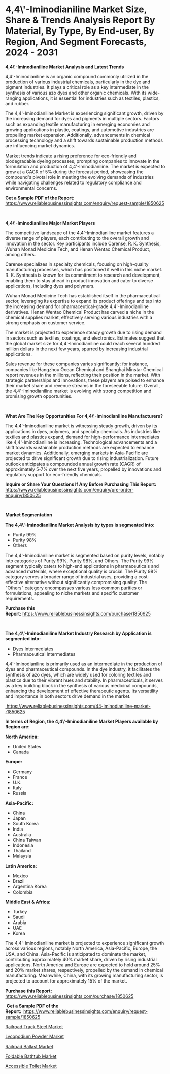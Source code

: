 <p><h1>4,4\'-Iminodianiline Market Size, Share & Trends Analysis Report By Material, By Type, By End-user, By Region, And Segment Forecasts, 2024 - 2031</h1></p><p><strong>4,4\'-Iminodianiline Market Analysis and Latest Trends</strong></p>
<p><p>4,4'-Iminodianiline is an organic compound commonly utilized in the production of various industrial chemicals, particularly in the dye and pigment industries. It plays a critical role as a key intermediate in the synthesis of various azo dyes and other organic chemicals. With its wide-ranging applications, it is essential for industries such as textiles, plastics, and rubber.</p><p>The 4,4'-Iminodianiline Market is experiencing significant growth, driven by the increasing demand for dyes and pigments in multiple sectors. Factors such as expanding textile manufacturing in emerging economies and growing applications in plastic, coatings, and automotive industries are propelling market expansion. Additionally, advancements in chemical processing technology and a shift towards sustainable production methods are influencing market dynamics.</p><p>Market trends indicate a rising preference for eco-friendly and biodegradable dyeing processes, prompting companies to innovate in the formulation and production of 4,4'-Iminodianiline. The market is expected to grow at a CAGR of 5% during the forecast period, showcasing the compound's pivotal role in meeting the evolving demands of industries while navigating challenges related to regulatory compliance and environmental concerns.</p></p>
<p><strong>Get a Sample PDF of the Report:&nbsp;</strong> <a href="https://www.reliablebusinessinsights.com/enquiry/request-sample/1850625?utm_campaign=1775&utm_medium=2&utm_source=Github&utm_content=ia&utm_term=18102024&utm_id=44-iminodianiline">https://www.reliablebusinessinsights.com/enquiry/request-sample/1850625</a></p>
<p>&nbsp;</p>
<p><strong>4,4\'-Iminodianiline Major Market Players</strong></p>
<p><p>The competitive landscape of the 4,4'-Iminodianiline market features a diverse range of players, each contributing to the overall growth and innovation in the sector. Key participants include Carense, R. K. Synthesis, Wuhan Monad Medicine Tech, and Henan Wentao Chemical Product, among others.</p><p>Carense specializes in specialty chemicals, focusing on high-quality manufacturing processes, which has positioned it well in this niche market. R. K. Synthesis is known for its commitment to research and development, enabling them to stay ahead in product innovation and cater to diverse applications, including dyes and polymers.</p><p>Wuhan Monad Medicine Tech has established itself in the pharmaceutical sector, leveraging its expertise to expand its product offerings and tap into the increasing demand for pharmaceutical-grade 4,4'-Iminodianiline derivatives. Henan Wentao Chemical Product has carved a niche in the chemical supplies market, effectively serving various industries with a strong emphasis on customer service.</p><p>The market is projected to experience steady growth due to rising demand in sectors such as textiles, coatings, and electronics. Estimates suggest that the global market size for 4,4'-Iminodianiline could reach several hundred million dollars in the next few years, spurred by increasing industrial applications.</p><p>Sales revenue for these companies varies significantly; for instance, companies like Hangzhou Ocean Chemical and Shanghai Minstar Chemical report revenues in the millions, reflecting their position in the market. With strategic partnerships and innovations, these players are poised to enhance their market share and revenue streams in the foreseeable future. Overall, the 4,4'-Iminodianiline market is evolving with strong competition and promising growth opportunities.</p></p>
<p>&nbsp;</p>
<p><strong>What Are The Key Opportunities For 4,4\'-Iminodianiline Manufacturers?</strong></p>
<p><p>The 4,4'-Iminodianiline market is witnessing steady growth, driven by its applications in dyes, polymers, and specialty chemicals. As industries like textiles and plastics expand, demand for high-performance intermediates like 4,4'-Iminodianiline is increasing. Technological advancements and a shift towards sustainable production methods are expected to enhance market dynamics. Additionally, emerging markets in Asia-Pacific are projected to drive significant growth due to rising industrialization. Future outlook anticipates a compounded annual growth rate (CAGR) of approximately 5-7% over the next five years, propelled by innovations and regulatory support for eco-friendly chemicals.</p></p>
<p><strong>Inquire or Share Your Questions If Any Before Purchasing This Report:</strong> <a href="https://www.reliablebusinessinsights.com/enquiry/pre-order-enquiry/1850625?utm_campaign=1775&utm_medium=2&utm_source=Github&utm_content=ia&utm_term=18102024&utm_id=44-iminodianiline">https://www.reliablebusinessinsights.com/enquiry/pre-order-enquiry/1850625</a></p>
<p>&nbsp;</p>
<p><strong>Market Segmentation</strong></p>
<p><strong>The 4,4\'-Iminodianiline Market Analysis by types is segmented into:</strong></p>
<p><ul><li>Purity 99%</li><li>Purity 98%</li><li>Others</li></ul></p>
<p><p>The 4,4'-Iminodianiline market is segmented based on purity levels, notably into categories of Purity 99%, Purity 98%, and Others. The Purity 99% segment typically caters to high-end applications in pharmaceuticals and advanced materials, where exceptional quality is crucial. The Purity 98% category serves a broader range of industrial uses, providing a cost-effective alternative without significantly compromising quality. The "Others" category encompasses various less common purities or formulations, appealing to niche markets and specific customer requirements.</p></p>
<p><strong>Purchase this Report:&nbsp;</strong><a href="https://www.reliablebusinessinsights.com/purchase/1850625?utm_campaign=1775&utm_medium=2&utm_source=Github&utm_content=ia&utm_term=18102024&utm_id=44-iminodianiline">https://www.reliablebusinessinsights.com/purchase/1850625</a></p>
<p>&nbsp;</p>
<p><strong>The 4,4\'-Iminodianiline Market Industry Research by Application is segmented into:</strong></p>
<p><ul><li>Dyes Intermediates</li><li>Pharmaceutical Intermediates</li></ul></p>
<p><p>4,4'-Iminodianiline is primarily used as an intermediate in the production of dyes and pharmaceutical compounds. In the dye industry, it facilitates the synthesis of azo dyes, which are widely used for coloring textiles and plastics due to their vibrant hues and stability. In pharmaceuticals, it serves as a key building block in the synthesis of various medicinal compounds, enhancing the development of effective therapeutic agents. Its versatility and importance in both sectors drive demand in the market.</p></p>
<p><a href="https://www.reliablebusinessinsights.com/44-iminodianiline-market-r1850625?utm_campaign=1775&utm_medium=2&utm_source=Github&utm_content=ia&utm_term=18102024&utm_id=44-iminodianiline">&nbsp;https://www.reliablebusinessinsights.com/44-iminodianiline-market-r1850625</a></p>
<p><strong>In terms of Region, the 4,4\'-Iminodianiline Market Players available by Region are:</strong></p>
<p>
    <p> <strong> North America: </strong>
        <ul>
            <li>United States</li>
            <li>Canada</li>
        </ul>
        </p> 
    <p> <strong> Europe: </strong>
        <ul>
            <li>Germany</li>
            <li>France</li>
            <li>U.K.</li>
            <li>Italy</li>
            <li>Russia</li>
        </ul>
        </p> 
    <p> <strong> Asia-Pacific: </strong>
        <ul>
            <li>China</li>
            <li>Japan</li>
            <li>South Korea</li>
            <li>India</li>
            <li>Australia</li>
            <li>China Taiwan</li>
            <li>Indonesia</li>
            <li>Thailand</li>
            <li>Malaysia</li>
        </ul>
        </p> 
    <p> <strong> Latin America: </strong>
        <ul>
            <li>Mexico</li>
            <li>Brazil</li>
            <li>Argentina Korea</li>
            <li>Colombia</li>
        </ul>
        </p> 
    <p> <strong> Middle East & Africa: </strong>
        <ul>
            <li>Turkey</li>
            <li>Saudi</li>
            <li>Arabia</li>
            <li>UAE</li>
            <li>Korea</li>
        </ul>
    </p>
    </p>
<p><p>The 4,4'-Iminodianiline market is projected to experience significant growth across various regions, notably North America, Asia-Pacific, Europe, the USA, and China. Asia-Pacific is anticipated to dominate the market, contributing approximately 40% market share, driven by rising industrial applications. North America and Europe are expected to hold around 25% and 20% market shares, respectively, propelled by the demand in chemical manufacturing. Meanwhile, China, with its growing manufacturing sector, is projected to account for approximately 15% of the market.</p></p>
<p><strong>Purchase this Report: </strong><a href="https://www.reliablebusinessinsights.com/purchase/1850625?utm_campaign=1775&utm_medium=2&utm_source=Github&utm_content=ia&utm_term=18102024&utm_id=44-iminodianiline">https://www.reliablebusinessinsights.com/purchase/1850625</a></p>
<p>&nbsp;<strong>Get a Sample PDF of the Report:&nbsp;&nbsp;</strong><a href="https://www.reliablebusinessinsights.com/enquiry/request-sample/1850625?utm_campaign=1775&utm_medium=2&utm_source=Github&utm_content=ia&utm_term=18102024&utm_id=44-iminodianiline">https://www.reliablebusinessinsights.com/enquiry/request-sample/1850625</a></p>
<p><strong></strong></p>
<p><p><a href="https://www.linkedin.com/pulse/global-railroad-track-steel-market-opportunities-forecast-iq12f?utm_campaign=1775&utm_medium=2&utm_source=Github&utm_content=ia&utm_term=18102024&utm_id=44-iminodianiline">Railroad Track Steel Market</a></p><p><a href="https://www.linkedin.com/pulse/global-lycopodium-powder-market-forecast-2024-2031-trends-idnff?utm_campaign=1775&utm_medium=2&utm_source=Github&utm_content=ia&utm_term=18102024&utm_id=44-iminodianiline">Lycopodium Powder Market</a></p><p><a href="https://www.linkedin.com/pulse/emerging-technologies-reshaping-railroad-ballast-market-impact-e5avf?utm_campaign=1775&utm_medium=2&utm_source=Github&utm_content=ia&utm_term=18102024&utm_id=44-iminodianiline">Railroad Ballast Market</a></p><p><a href="https://www.linkedin.com/pulse/driving-forces-global-foldable-bathtub-market-trends-applications-sysyf?utm_campaign=1775&utm_medium=2&utm_source=Github&utm_content=ia&utm_term=18102024&utm_id=44-iminodianiline">Foldable Bathtub Market</a></p><p><a href="https://www.linkedin.com/pulse/analyzing-accessible-toilet-market-dynamics-growth-drivers-x0jaf?utm_campaign=1775&utm_medium=2&utm_source=Github&utm_content=ia&utm_term=18102024&utm_id=44-iminodianiline">Accessible Toilet Market</a></p></p>